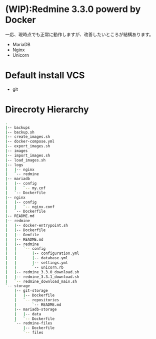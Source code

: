# (WIP):Redmine 3.3.0 powerd by Docker

一応、現時点でも正常に動作しますが、改善したいところが結構あります。

* MariaDB
* Nginx
* Unicorn

# Default install VCS

* git


# Direcroty Hierarchy

```sh
.
|-- backups
|-- backup.sh
|-- create_images.sh
|-- docker-compose.yml
|-- export_images.sh
|-- images
|-- import_images.sh
|-- load_images.sh
|-- logs
|   |-- nginx
|   `-- redmine
|-- mariadb
|   |-- config
|   |   `-- my.cnf
|   `-- Dockerfile
|-- nginx
|   |-- config
|   |   `-- nginx.conf
|   `-- Dockerfile
|-- README.md
|-- redmine
|   |-- docker-entrypoint.sh
|   |-- Dockerfile
|   |-- Gemfile
|   |-- README.md
|   |-- redmine
|   |   `-- config
|   |       |-- configuration.yml
|   |       |-- database.yml
|   |       |-- settings.yml
|   |       `-- unicorn.rb
|   |-- redmine_3.3.0_download.sh
|   |-- redmine_3.3.1_download.sh
|   `-- redmine_download_main.sh
`-- storage
    |-- git-storage
    |   |-- Dockerfile
    |   `-- repositories
    |       `-- README.md
    |-- mariadb-storage
    |   |-- data
    |   `-- Dockerfile
    `-- redmine-files
        |-- Dockerfile
        `-- files
```
